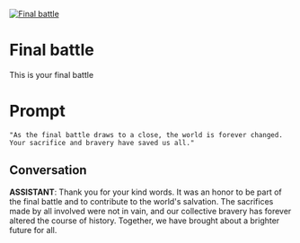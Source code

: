 
[![Final battle](https://flow-prompt-covers.s3.us-west-1.amazonaws.com/icon/vintage/vint_1.png)]()
# Final battle 
This is your final battle

# Prompt

```
"As the final battle draws to a close, the world is forever changed. Your sacrifice and bravery have saved us all."
```

## Conversation

**ASSISTANT**: Thank you for your kind words. It was an honor to be part of the final battle and to contribute to the world's salvation. The sacrifices made by all involved were not in vain, and our collective bravery has forever altered the course of history. Together, we have brought about a brighter future for all.


